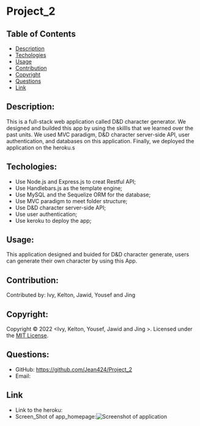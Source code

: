 # Project_2

## Table of Contents

- [Description](#description)
- [Techologies](#techologies)
- [Usage](#usage)
- [Contribution](#contribution)
- [Copyright](#copyright)
- [Questions](#questions)
- [Link](#link)

## Description:

This is a full-stack web application called D&D character generator. We designed and builded this app by using the skillls that we learned over the past units. We used MVC paradigm, D&D character server-side API, user authentication, and databases on this application. Finally, we deployed the application on the heroku.s

## Techologies:

- Use Node.js and Express.js to creat Restful API;
- Use Handlebars.js as the template engine;
- Use MySQL and the Sequelize ORM for the database;
- Use MVC paradigm to meet folder structure;
- Use D&D character server-side API;
- Use user authentication;
- Use keroku to deploy the app;

## Usage:

This application designed and buided for D&D character generate, users can generate their own character by using this App.

## Contribution:

Contributed by: Ivy, Kelton, Jawid, Yousef and Jing

## Copyright:

Copyright © 2022 <Ivy, Kelton, Yousef, Jawid and Jing >.
Licensed under the [MIT License](LICENSE).

## Questions:

- GitHub: https://github.com/Jean424/Project_2
- Email:

## Link

- Link to the heroku:
- Screen_Shot of app_homepage:![Screenshot of application]()

<!-- //Delete this -->

